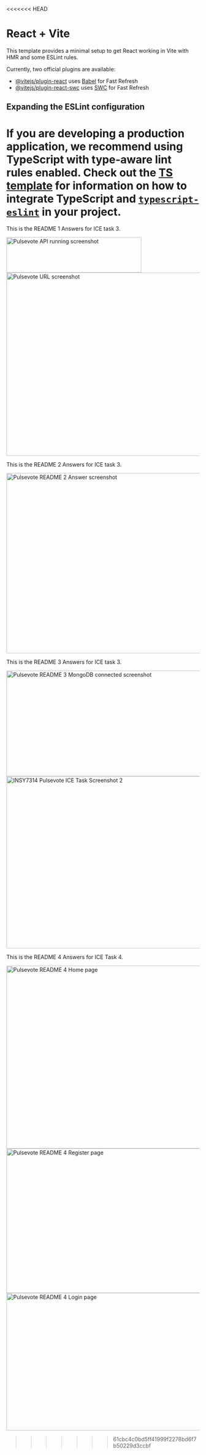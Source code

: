 <<<<<<< HEAD
# React + Vite

This template provides a minimal setup to get React working in Vite with HMR and some ESLint rules.

Currently, two official plugins are available:

- [@vitejs/plugin-react](https://github.com/vitejs/vite-plugin-react/blob/main/packages/plugin-react) uses [Babel](https://babeljs.io/) for Fast Refresh
- [@vitejs/plugin-react-swc](https://github.com/vitejs/vite-plugin-react/blob/main/packages/plugin-react-swc) uses [SWC](https://swc.rs/) for Fast Refresh

## Expanding the ESLint configuration

If you are developing a production application, we recommend using TypeScript with type-aware lint rules enabled. Check out the [TS template](https://github.com/vitejs/vite/tree/main/packages/create-vite/template-react-ts) for information on how to integrate TypeScript and [`typescript-eslint`](https://typescript-eslint.io) in your project.
=======
This is the README 1 Answers for ICE task 3.


<img width="352" height="92" alt="Pulsevote API running screenshot" src="https://github.com/user-attachments/assets/7b1b6162-2536-44b6-8be6-94fdfb9a21ea" />


<img width="959" height="477" alt="Pulsevote URL screenshot" src="https://github.com/user-attachments/assets/0363df6b-dfe1-4054-8dda-a862226123f8" />



This is the README 2 Answers for ICE task 3.


<img width="959" height="469" alt="Pulsevote README 2 Answer screenshot" src="https://github.com/user-attachments/assets/2e68f0d0-f2f3-4e11-95e1-b8cfd2360926" />

This is the README 3 Answers for ICE task 3.

<img width="744" height="275" alt="Pulsevote README 3 MongoDB connected screenshot" src="https://github.com/user-attachments/assets/ca852872-ea2f-49d3-afc1-94ce5c9d259d" />


<img width="733" height="448" alt="INSY7314 Pulsevote ICE Task Screenshot 2" src="https://github.com/user-attachments/assets/d66ea719-4558-4d88-9843-8bf385991f25" />


This is the README 4 Answers for ICE Task 4.


<img width="959" height="476" alt="Pulsevote README 4 Home page" src="https://github.com/user-attachments/assets/f2fe01a6-e14a-424f-ada3-b5c66d155c5a" />


<img width="559" height="376" alt="Pulsevote README 4 Register page" src="https://github.com/user-attachments/assets/d9c31c2d-8374-424b-849d-ea70d569c6fa" />


<img width="584" height="358" alt="Pulsevote README 4 Login page" src="https://github.com/user-attachments/assets/52901efd-3ddb-4ce3-90b9-094474dbbdec" />





>>>>>>> 61cbc4c0bd5ff41999f2278bd6f7b50229d3ccbf
